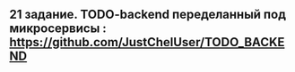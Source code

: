## 21 задание. TODO-backend переделанный под микросервисы : https://github.com/JustChelUser/TODO_BACKEND

